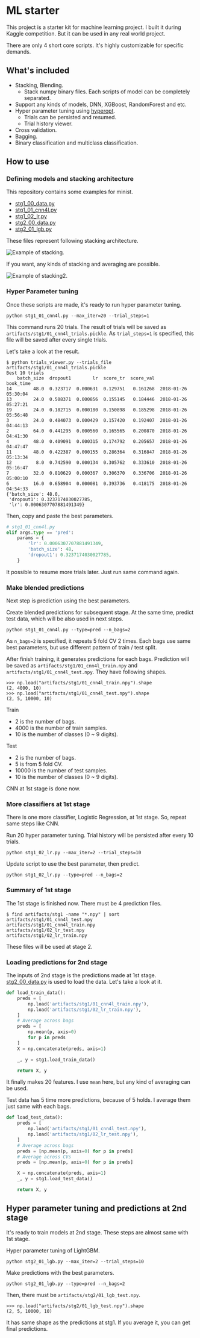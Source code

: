 # ML starter

This project is a starter kit for machine learning project. I built it during Kaggle competition. But it can be used in any real world project.

There are only 4 short core scripts. It's highly customizable for specific demands.

## What's included

* Stacking, Blending.
  * Stack numpy binary files. Each scripts of model can be completely separated.
* Support any kinds of models, DNN, XGBoost, RandomForest and etc.
* Hyper parameter tuning using [hyperopt](https://github.com/hyperopt/hyperopt).
  * Trials can be persisted and resumed.
  * Trial history viewer.
* Cross validation.
* Bagging.
* Binary classification and multiclass classification.

## How to use

### Defining models and stacking architecture

This repository contains some examples for minist.

* [stg1_00_data.py](stg1_00_data.py)
* [stg1_01_cnn4l.py](stg1_01_cnn4l.py)
* [stg1_02_lr.py](stg1_02_lr.py)
* [stg2_00_data.py](stg2_00_data.py)
* [stg2_01_lgb.py](stg2_01_lgb.py)

These files represent following stacking architecture.

![Example of stacking.](_assets/stacking_example1.png)

If you want, any kinds of stacking and averaging are possible.

![Example of stacking2.](_assets/stacking_example2.png)

### Hyper Parameter tuning

Once these scripts are made, it's ready to run hyper parameter tuning.

```
python stg1_01_cnn4l.py --max_iter=20 --trial_steps=1
```

This command runs 20 trials. The result of trials will be saved as ```artifacts/stg1/01_cnn4l_trials.pickle```. As ```trial_steps=1``` is specified, this file will be saved after every single trials.

Let's take a look at the result.
```
$ python trials_viewer.py --trials_file artifacts/stg1/01_cnn4l_trials.pickle
Best 10 trials
    batch_size  dropout1        lr  score_tr  score_val            book_time
14        48.0  0.323717  0.000631  0.129751   0.161268  2018-01-26 05:30:04
13        24.0  0.508371  0.000856  0.155145   0.184446  2018-01-26 05:27:21
19        24.0  0.182715  0.000180  0.150898   0.185298  2018-01-26 05:56:48
3         24.0  0.484073  0.000429  0.157420   0.192407  2018-01-26 04:44:13
2         64.0  0.441295  0.000560  0.165565   0.200870  2018-01-26 04:41:30
4         48.0  0.409091  0.000315  0.174792   0.205657  2018-01-26 04:47:47
11        48.0  0.422387  0.000155  0.286364   0.316847  2018-01-26 05:13:34
12         8.0  0.742590  0.000134  0.305762   0.333610  2018-01-26 05:16:47
7         32.0  0.810629  0.000367  0.306370   0.336706  2018-01-26 05:00:10
6         16.0  0.658904  0.000081  0.393736   0.418175  2018-01-26 04:54:33
{'batch_size': 48.0,
 'dropout1': 0.3237174030027785,
 'lr': 0.0006307707881491349}
```

Then, copy and paste the best parameters.
```python
# stg1_01_cnn4l.py
elif args.type == 'pred':
    params = {
        'lr': 0.0006307707881491349,
        'batch_size': 48,
        'dropout1': 0.3237174030027785,
    }
```

It possible to resume more trials later. Just run same command again.

### Make blended predictions

Next step is prediction using the best parameters.

Create blended predictions for subsequent stage. At the same time, predict test data, which will be also used in next steps.
```
python stg1_01_cnn4l.py --type=pred --n_bags=2
```

As ```n_bags=2``` is specified, it repeats 5 fold CV 2 times. Each bags use same best parameters, but use different pattern of train / test split.
 
After finish training, it generates predictions for each bags. Prediction will be saved as ```artifacts/stg1/01_cnn4l_train.npy``` and ```artifacts/stg1/01_cnn4l_test.npy```. They have following shapes.

```
>>> np.load("artifacts/stg1/01_cnn4l_train.npy").shape
(2, 4000, 10)
>>> np.load("artifacts/stg1/01_cnn4l_test.npy").shape
(2, 5, 10000, 10)
```

Train
* 2 is the number of bags.
* 4000 is the number of train samples.
* 10 is the number of classes (0 ~ 9 digits).

Test
* 2 is the number of bags.
* 5 is from 5 fold CV.
* 10000 is the number of test samples.
* 10 is the number of classes (0 ~ 9 digits).

CNN at 1st stage is done now.

### More classifiers at 1st stage

There is one more classifier, Logistic Regression, at 1st stage. So, repeat same steps like CNN.

Run 20 hyper parameter tuning. Trial history will be persisted after every 10 trials.
```
python stg1_02_lr.py --max_iter=2 --trial_steps=10
```

Update script to use the best parameter, then predict.
```
python stg1_02_lr.py --type=pred --n_bags=2
```

### Summary of 1st stage

The 1st stage is finished now. There must be 4 prediction files.

```
$ find artifacts/stg1 -name "*.npy" | sort
artifacts/stg1/01_cnn4l_test.npy
artifacts/stg1/01_cnn4l_train.npy
artifacts/stg1/02_lr_test.npy
artifacts/stg1/02_lr_train.npy
```

These files will be used at stage 2.

### Loading predictions for 2nd stage

The inputs of 2nd stage is the predictions made at 1st stage. [stg2_00_data.py](stg2_00_data.py) is used to load the data. Let's take a look at it.

```python
def load_train_data():
    preds = [
        np.load('artifacts/stg1/01_cnn4l_train.npy'),
        np.load('artifacts/stg1/02_lr_train.npy'),
    ]
    # Average across bags
    preds = [
        np.mean(p, axis=0)
        for p in preds
    ]
    X = np.concatenate(preds, axis=1)

    _, y = stg1.load_train_data()

    return X, y
```

It finally makes 20 features. I use ```mean``` here, but any kind of averaging can be used.

Test data has 5 time more predictions, because of 5 holds. I average them just same with each bags.
```python
def load_test_data():
    preds = [
        np.load('artifacts/stg1/01_cnn4l_test.npy'),
        np.load('artifacts/stg1/02_lr_test.npy'),
    ]
    # Average across bags
    preds = [np.mean(p, axis=0) for p in preds]
    # Average across CVs
    preds = [np.mean(p, axis=0) for p in preds]

    X = np.concatenate(preds, axis=1)
    _, y = stg1.load_test_data()

    return X, y
```

## Hyper parameter tuning and predictions at 2nd stage

It's ready to train models at 2nd stage. These steps are almost same with 1st stage.

Hyper parameter tuning of LightGBM.
```
python stg2_01_lgb.py --max_iter=2 --trial_steps=10
```

Make predictions with the best parameters.
```
python stg2_01_lgb.py --type=pred --n_bags=2
```

Then, there must be ```artifacts/stg2/01_lgb_test.npy```.
```
>>> np.load("artifacts/stg2/01_lgb_test.npy").shape
(2, 5, 10000, 10)
```

It has same shape as the predictions at stg1. If you average it, you can get final predictions.
